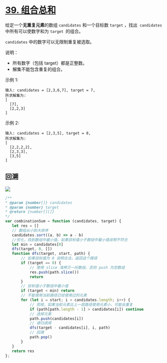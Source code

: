 # [39. 组合总和](https://leetcode-cn.com/problems/combination-sum/)

给定一个**无重复元素**的数组 `candidates` 和一个目标数 `target` ，找出` candidates` 中所有可以使数字和为 `target `的组合。

`candidates` 中的数字可以无限制重复被选取。

说明：

- 所有数字（包括 target）都是正整数。
- 解集不能包含重复的组合。 

示例 1:

```
输入: candidates = [2,3,6,7], target = 7,
所求解集为:
[
  [7],
  [2,2,3]
]
```
示例 2:
```
输入: candidates = [2,3,5], target = 8,
所求解集为:
[
  [2,2,2,2],
  [2,3,3],
  [3,5]
]
```



## 回溯

![](https://pic.leetcode-cn.com/ade93b4f0678b2b1385ad1362ff426ce0a5a800a5b0ae07dfb65f58677374559-39-3.png)

 ```js
/**
 * @param {number[]} candidates
 * @param {number} target
 * @return {number[][]}
 */
var combinationSum = function (candidates, target) {
    let res = []
    // 数组从小到大排序
    candidates.sort((a, b) => a - b)
    //优化，找到数组中最小值，如果目标值小于数组中最小值说明不符合
    let min = candidates[0]
    dfs(target, 0, [])
    function dfs(target, start, path) {
        // 如果目标值为 0 说明合法，返回这个路径
        if (target == 0) {
            // 使用 slice 浅拷贝一份数组，否则 push 为空数组 
            res.push(path.slice())
            return
        }
        // 目标值小于数组中最小值
        if (target < min) return
        // 不能使用当前路径已经使用过的元素
        for (let i = start; i < candidates.length; i++) {
            // 剪枝，如果当前元素比上一层路径使用元素小，可能会重复
            if (path[path.length - 1] > candidates[i]) continue
            // 选择元素
            path.push(candidates[i])
            // 递归调用
            dfs(target - candidates[i], i, path)
            // 回溯
            path.pop()
        }
    }
    return res
};
 ```


